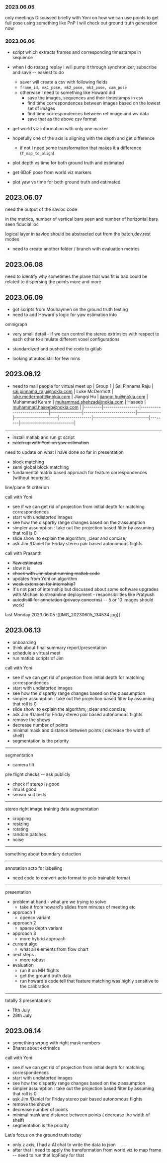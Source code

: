 ### 2023.06.05
only meetings
Discussed briefly with Yoni on how we can use points to get full pose
using something like PnP
I will check out ground truth generation now 


### 2023.06.06

- script which extracts frames and corresponding timestamps in sequence
- when I do rosbag replay I will pump it through synchronizer, subscribe and save -- easiest to do 
	- saver will create a csv with following fields
	- `frame_id, mk1_pose, mk2_pose, mk3_pose, cam_pose`
	- otherwise I need to something like Howard did 
		- save the images, sequences and their timestamps in csv
		- find time correspondences between images based on the lowest set of images
		- find time correspondences between ref image and wv data
		- save that as the above csv format

- get world viz information with only one marker
- hopefully one of the axis is aligning with the depth and get difference 
	- if not I need some transformation that makes it a difference (`T_map_to_align`)
- plot depth vs time for both ground truth and estimated

- get 6DoF pose from world viz markers 
- plot yaw vs time for both ground truth and estimated


## 2023.06.07

need the output of the savloc code


in the metrics, 
number of vertical bars seen and number of horizontal bars seen 
fiducial loc 

logical layer in savloc should be abstracted out from the batch,dev,rest modes

- need to create another folder / branch with evaluation metrics 

## 2023.06.08

need to identify why sometimes the plane that was fit is bad
could be related to dispersing the points more and more 

## 2023.06.09

- got scripts from Mouhaymen on the ground truth testing 
- need to add Howard's logic for yaw estimation into 


omnigraph 
- very small detail - if we can control the stereo extrinsics with respect to each other to simulate different voxel configurations

- standardized and pushed the code to gitlab
- looking at autodistill for few mins

## 2023.06.12
- need to mail people for virtual meet up 
| Group 1 | Sai Pinnama Raju | sai.pinnama_raju@nokia.com | Luke McDermott | luke.mcdermott@nokia.com | Jiangqi Hu | jiangqi.hu@nokia.com | Muhammad Karam | muhammad.shehzad@nokia.com | Haseeb | muhammad.haseeb@nokia.com |
|---------|------------------|----------------------------|----------------|--------------------------|------------|----------------------|----------------|----------------------------|--------|---------------------------|



---
- install matlab and run gt script
- ~~catch up with Yoni on yaw estimation~~

need to update on what I have done so far in presentation 
- block matching
- semi global block matching
- fundamental matrix based approach for feature correspondences (without heuristic)

line/plane fit criterion 


call with Yoni
- see if we can get rid of projection from initial depth for matching correspondences
- start with undistorted images
- see how the dispartiy range changes based on the z assumption
- simpler assumption : take out the projection based filter by assuming that roll is 0
- slide show: to explain the algorithm; ,clear and concise;
- ask Jim /Daniel for Friday stereo pair based autonomous flights

call with Prasanth
- ~~Yaw estimates~~
- slow it is 
- ~~check with Jim about running matlab code~~
- updates from Yoni on algorithm
- ~~week extension for internship?~~
- It's not part of internship but discussed about some software upgrades with Michael to streamline deployment - responsibilities like Pratyush
- ~~autodistill for annotation (privacy concerns)~~ -- 5 or 10 images should work! 


last Monday 2023.06.05
![[IMG_20230605_134534.jpg]]

## 2023.06.13

- onboarding 
- think about final summary report/presentation
- schedule a virtual meet
- run matlab scripts of Jim 



call with Yoni
- see if we can get rid of projection from initial depth for matching correspondences
- start with undistorted images
- see how the dispartiy range changes based on the z assumption
- simpler assumption : take out the projection based filter by assuming that roll is 0
- slide show: to explain the algorithm; ,clear and concise;
- ask Jim /Daniel for Friday stereo pair based autonomous flights
- remove the shows 
- decrease number of points 
- minimal mask and distance between points ( decrease the width of shelf)
- segmentation is the priority

---

segmentation 
- camera tilt 

pre flight checks -- ask publicly 
- check if stereo is good 
- imu is good 
- sensor suit tests 

---

stereo right image training 
data augmentation 
- cropping 
- resizing 
- rotating 
- random patches 
- noise 
---
something about boundary detection 

--- 
annotation 
acto  for labelling 
- need code to convert acto format to yolo trainable format 
---
presentation 
- problem at hand - what are we trying to solve 
	- take it from howard's slides from minutes of meeting etc 
- approach 1 
	- opencv variant 
- approach 2 
	- sparse depth variant
- approach 3 
	- more hybrid approach 
- current algo 
	- what all elements from flow chart 
- next steps 
	- more robust 
- evaluation
	- run it on MH flights 
	- get the ground truth data 
	- run howard's code 
tell that feature matching was highly sensitive to the calibration 
---



totally 3 presentations 
- 11th July 
- 28th July

## 2023.06.14
- something wrong with right mask numbers
- Bharat about extrinsics 

call with Yoni
- see if we can get rid of projection from initial depth for matching correspondences
- start with undistorted images
- see how the dispartiy range changes based on the z assumption
- simpler assumption : take out the projection based filter by assuming that roll is 0
- ask Jim /Daniel for Friday stereo pair based autonomous flights
- remove the shows 
- decrease number of points 
- minimal mask and distance between points ( decrease the width of shelf)
- segmentation is the priority

Let's focus on the ground truth today
- only z axis, I had a AI chat to write the data to json 
- after that I need to apply the transformation from world viz to map frame -- need to run that IcpFady for that 